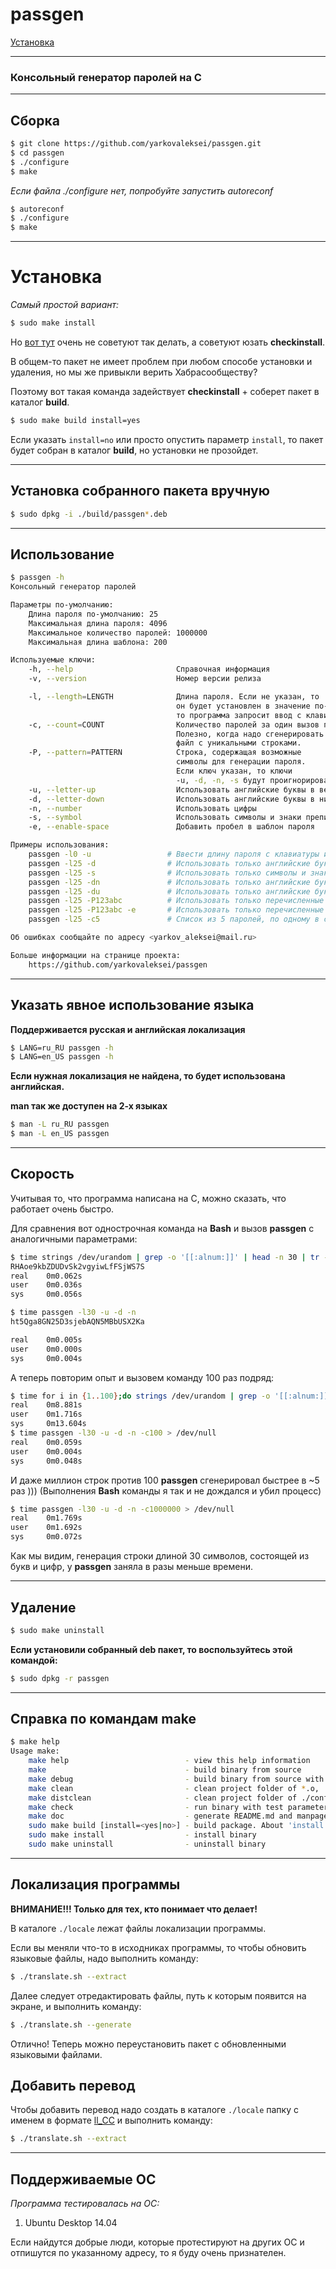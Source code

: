 # passgen

[Установка](#Установка)

- - -
### Консольный генератор паролей на C

- - -
## Сборка

```bash
$ git clone https://github.com/yarkovaleksei/passgen.git
$ cd passgen
$ ./configure
$ make
```

*Если файла ./configure нет, попробуйте запустить autoreconf*

```bash
$ autoreconf
$ ./configure
$ make
```

- - -
# Установка

*Самый простой вариант:*

```bash
$ sudo make install
```

Но [вот тут](https://habrahabr.ru/post/130868/) очень не советуют так делать, а советуют юзать **checkinstall**.

В общем-то пакет не имеет проблем при любом способе установки и удаления, но мы же привыкли верить Хабрасообществу?

Поэтому вот такая команда задействует **checkinstall** + соберет пакет в каталог **build**.

```bash
$ sudo make build install=yes
```

Если указать `install=no` или просто опустить параметр `install`, то пакет будет собран в каталог **build**, но установки не прозойдет.

- - -
## Установка собранного пакета вручную

```bash
$ sudo dpkg -i ./build/passgen*.deb
```

- - -
## Использование

```bash
$ passgen -h
Консольный генератор паролей

Параметры по-умолчанию:
	Длина пароля по-умолчанию: 25      
	Максимальная длина пароля: 4096    
	Максимальное количество паролей: 1000000 
	Максимальная длина шаблона: 200     

Используемые ключи:
	-h, --help                       Справочная информация
	-v, --version                    Номер версии релиза

	-l, --length=LENGTH              Длина пароля. Если не указан, то
	                                 он будет установлен в значение по-умолчанию. Если указать 0,
	                                 то программа запросит ввод с клавиатуры.
	-c, --count=COUNT                Количество паролей за один вызов программы.
	                                 Полезно, когда надо сгенерировать
	                                 файл с уникальными строками.
	-P, --pattern=PATTERN            Строка, содержащая возможные
	                                 символы для генерации пароля.
	                                 Если ключ указан, то ключи
	                                 -u, -d, -n, -s будут проигнорированы.
	-u, --letter-up                  Использовать английские буквы в верхнем регистре
	-d, --letter-down                Использовать английские буквы в нижнем регистре
	-n, --number                     Использовать цифры
	-s, --symbol                     Использовать символы и знаки препинания
	-e, --enable-space               Добавить пробел в шаблон пароля

Примеры использования:
	passgen -l0 -u                 # Ввести длину пароля с клавиатуры и использовать только английские буквы в верхнем регистре
	passgen -l25 -d                # Использовать только английские буквы в нижнем регистре
	passgen -l25 -s                # Использовать только символы и знаки препинания
	passgen -l25 -dn               # Использовать только английские буквы в нижнем регистре и цифры
	passgen -l25 -du               # Использовать только английские буквы в нижнем и верхнем регистре
	passgen -l25 -P123abc          # Использовать только перечисленные символы: '123abc'
	passgen -l25 -P123abc -e       # Использовать только перечисленные символы: '123abc' и пробел
	passgen -l25 -c5               # Список из 5 паролей, по одному в строке

Об ошибках сообщайте по адресу <yarkov_aleksei@mail.ru>

Больше информации на странице проекта:
	https://github.com/yarkovaleksei/passgen
```

- - -
## Указать явное использование языка

**Поддерживается русская и английская локализация**

```bash
$ LANG=ru_RU passgen -h
$ LANG=en_US passgen -h
```

**Если нужная локализация не найдена, то будет использована английская.**

**man так же доступен на 2-х языках**


```bash
$ man -L ru_RU passgen
$ man -L en_US passgen
```

- - -
## Скорость

Учитывая то, что программа написана на C, можно сказать, что работает очень быстро.

Для сравнения вот однострочная команда на **Bash** и вызов **passgen** с аналогичными параметрами:

```bash
$ time strings /dev/urandom | grep -o '[[:alnum:]]' | head -n 30 | tr -d '\n'; echo
RHAoe9kbZDUDvSk2vgyiwLfFSjWS7S
real    0m0.062s
user    0m0.036s
sys     0m0.056s

$ time passgen -l30 -u -d -n
ht5Qga8GN25D3sjebAQN5MBbUSX2Ka

real    0m0.005s
user    0m0.000s
sys     0m0.004s
```

А теперь повторим опыт и вызовем команду 100 раз подряд:

```bash
$ time for i in {1..100};do strings /dev/urandom | grep -o '[[:alnum:]]' | head -n 30 | tr -d '\n' > /dev/null; done
real    0m8.881s
user    0m1.716s
sys     0m13.604s
$ time passgen -l30 -u -d -n -c100 > /dev/null
real    0m0.059s
user    0m0.004s
sys     0m0.048s
```

И даже миллион строк против 100 **passgen** сгенерировал быстрее в ~5 раз ))) (Выполнения **Bash** команды я так и не дождался и убил процесс)

```bash
$ time passgen -l30 -u -d -n -c1000000 > /dev/null
real    0m1.769s
user    0m1.692s
sys     0m0.072s
```

Как мы видим, генерация строки длиной 30 символов, состоящей из букв и цифр, у **passgen** заняла в разы меньше времени.

- - -
## Удаление

```bash
$ sudo make uninstall
```

**Если установили собранный deb пакет, то воспользуйтесь этой командой:**

```bash
$ sudo dpkg -r passgen
```

- - -
## Справка по командам make

```bash
$ make help
Usage make:
    make help                          - view this help information
    make                               - build binary from source
    make debug                         - build binary from source with '-DDEBUG=1' option and not 'strip -s' run
    make clean                         - clean project folder of *.o, ./bin, etc.
    make distclean                     - clean project folder of ./configure created files (./*.tmp, ./*.log, etc.)
    make check                         - run binary with test parameters
    make doc                           - generate README.md and manpage files
    sudo make build [install=<yes|no>] - build package. About 'install' options, see the README.md
    sudo make install                  - install binary
    sudo make uninstall                - uninstall binary
```

- - -
## Локализация программы

**ВНИМАНИЕ!!! Только для тех, кто понимает что делает!**

В каталоге `./locale` лежат файлы локализации программы.

Если вы меняли что-то в исходниках программы, то чтобы обновить языковые файлы, надо выполнить команду:

```bash
$ ./translate.sh --extract
```

Далее следует отредактировать файлы, путь к которым появится на экране, и выполнить команду:

```bash
$ ./translate.sh --generate
```

Отлично! Теперь можно переустановить пакет с обновленными языковыми файлами.

## Добавить перевод

Чтобы добавить перевод надо создать в каталоге `./locale` папку с именем в формате [ll_CC](https://docs.moodle.org/dev/Table_of_locales) и выполнить команду:

```bash
$ ./translate.sh --extract
```

- - -
## Поддерживаемые ОС

*Программа тестировалась на ОС:*

1. Ubuntu Desktop 14.04

Если найдутся добрые люди, которые протестируют на других ОС и отпишутся по указанному адресу, то я буду очень признателен.
